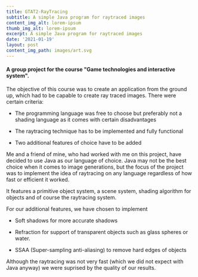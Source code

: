 ```yaml
---
title: GTAT2-RayTracing
subtitle: A simple Java program for raytraced images
content_img_alt: lorem-ipsum
thumb_img_alt: lorem-ipsum
excerpt: A simple Java program for raytraced images
date: '2021-01-19'
layout: post
content_img_path: images/art.svg
---
```

#### A group project for the course "Game technologies and interactive system".

The objective of this course was to create an application from the ground up, which had to be capable to create ray traced images. There were certain criteria:

*   The programming language was free to choose but preferably not a shading language as it comes with certain disadvantages

*   The raytracing technique has to be implemented and fully functional

*   Two additional features of choice have to be added

Me and a friend of mine, who had worked with me on this project, have decided to use Java as our language of choice. Java may not be the best choice when it comes to image generations, but the focus of the project was to implement the idea of raytracing on any language regardless of how fast or efficient it worked.

It features a primitive object system, a scene system, shading algorithm for objects and of course the raytracing system.

For our additional features, we have chosen to implement

*   Soft shadows for more accurate shadows

*   Refraction for support of transparent objects such as glass spheres or water.

*   SSAA (Super-sampling anti-aliasing) to remove hard edges of objects

Although the raytracing was not very fast (which we did not expect with Java anyway) we were suprised by the quality of our results.
